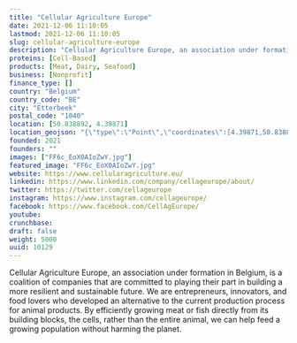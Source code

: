 ```yaml
---
title: "Cellular Agriculture Europe"
date: 2021-12-06 11:10:05
lastmod: 2021-12-06 11:10:05
slug: cellular-agriculture-europe
description: "Cellular Agriculture Europe, an association under formation in Belgium, is a coalition of companies that are committed to playing their part in building a more resilient and sustainable future. We are entrepreneurs, innovators, and food lovers who developed an alternative to the current production process for animal products. By efficiently growing meat or fish directly from its building blocks, the cells, rather than the entire animal, we can help feed a growing population without harming the planet."
proteins: [Cell-Based]
products: [Meat, Dairy, Seafood]
business: [Nonprofit]
finance_type: []
country: "Belgium"
country_code: "BE"
city: "Etterbeek"
postal_code: "1040"
location: [50.838892, 4.39871]
location_geojson: "{\"type\":\"Point\",\"coordinates\":[4.39871,50.838892]}"
founded: 2021
founders: ""
images: ["FF6c_EoX0AIoZwY.jpg"]
featured_image: "FF6c_EoX0AIoZwY.jpg"
website: https://www.cellularagriculture.eu/
linkedin: https://www.linkedin.com/company/cellageurope/about/
twitter: https://twitter.com/cellageurope
instagram: https://www.instagram.com/cellageurope/
facebook: https://www.facebook.com/CellAgEurope/
youtube: 
crunchbase: 
draft: false
weight: 5000
uuid: 10129
---
```

Cellular Agriculture Europe, an association under formation in Belgium, is a coalition of companies that are committed to playing their part in building a more resilient and sustainable future. We are entrepreneurs, innovators, and food lovers who developed an alternative to the current production process for animal products. By efficiently growing meat or fish directly from its building blocks, the cells, rather than the entire animal, we can help feed a growing population without harming the planet.
